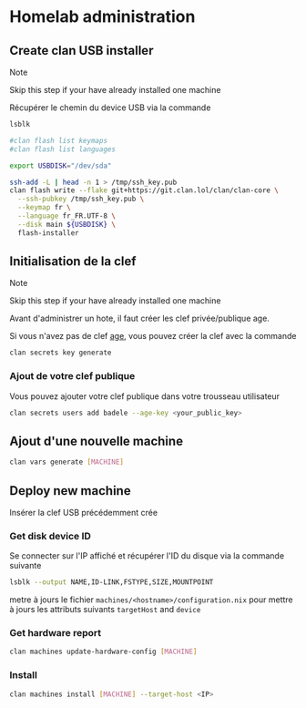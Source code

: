# Homelab administration

## Create clan USB installer

> [!NOTE]
> Skip this step if your have already installed one machine

Récupérer le chemin du device USB via la commande

```bash
lsblk
```

```bash
#clan flash list keymaps
#clan flash list languages

export USBDISK="/dev/sda"

ssh-add -L | head -n 1 > /tmp/ssh_key.pub
clan flash write --flake git+https://git.clan.lol/clan/clan-core \
  --ssh-pubkey /tmp/ssh_key.pub \
  --keymap fr \
  --language fr_FR.UTF-8 \
  --disk main ${USBDISK} \
  flash-installer
```

## Initialisation de la clef

> [!NOTE]
> Skip this step if your have already installed one machine

Avant d'administrer un hote, il faut créer les clef privée/publique age.

Si vous n'avez pas de clef [age](https://github.com/FiloSottile/age), vous
pouvez créer la clef avec la commande

```bash
clan secrets key generate
```

### Ajout de votre clef publique

Vous pouvez ajouter votre clef publique dans votre trousseau utilisateur

```bash
clan secrets users add badele --age-key <your_public_key>
```

## Ajout d'une nouvelle machine

```bash
clan vars generate [MACHINE]
```

## Deploy new machine

Insérer la clef USB précédemment crée

### Get disk device ID

Se connecter sur l'IP affiché et récupérer l'ID du disque via la commande
suivante

```bash
lsblk --output NAME,ID-LINK,FSTYPE,SIZE,MOUNTPOINT
```

metre à jours le fichier `machines/<hostname>/configuration.nix` pour mettre à
jours les attributs suivants `targetHost` and `device`

### Get hardware report

```bash
clan machines update-hardware-config [MACHINE]
```

### Install

```bash
clan machines install [MACHINE] --target-host <IP>
```
